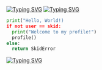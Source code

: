 [![Typing SVG](https://readme-typing-svg.demolab.com?font=Cutive+Mono&size=10&color=F7F7F7&random=true&width=800&lines=C%3A%5CWindows%5CSystem32%3E+ssh+sane%40saneboorai)](https://git.io/typing-svg)
[![Typing SVG](https://readme-typing-svg.demolab.com?font=Fira+Code&size=15&pause=1000&color=04F73A&random=false&width=800&lines=Happiness+is+a+knife;When+the+world+rolls+on+its+side;And+your+mind's+on+fire;Don't+you+know+that+happiness+is+a+knife%3F;When+the+worlds+are+on+fire%3F)](https://git.io/typing-svg)

```python
print("Hello, World!)
if not user == skid:
  print("Welcome to my profile!")
  profile()
else:
  return SkidError
```


[![Typing SVG](https://readme-typing-svg.demolab.com?font=Cutive+Mono&pause=100&color=8FF700&random=false&width=800&lines=C%3A%5C%3E+Happiness+is+a+knife.;C%3A%5C%3E+When+the+world+rolls+on+its+side.;C%3A%5C%3E+And+your+mind's+on+fire.;C%3A%5C%3E+Don't+you+know+that+happiness+is+a+knife%3F;C%3A%5C%3E+When+the+worlds+are+on+fire%3F)](https://git.io/typing-svg)
